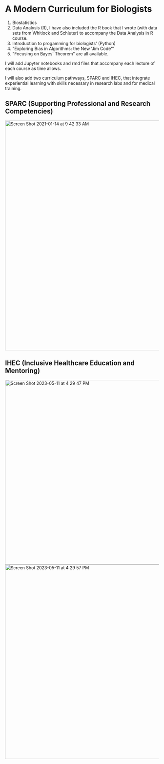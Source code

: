 # A Modern Curriculum for Biologists

1. Biostatistics
2. Data Analysis (R), I have also included the R book that I wrote (with data sets from Whitlock and Schluter) to accompany the Data Analysis in R course.
3. Introduction to progamming for biologists' (Python)
4. "Exploring Bias in Algorithms: the New 'Jim Code'" 
5. "Focusing on Bayes' Theorem" are all available.

I will add Jupyter notebooks and rmd files that accompany each lecture of each course as time allows.

I will also add two curriculum pathways, SPARC and IHEC, that integrate experiential learning with skills necessary in research labs and for medical training. 

## SPARC (Supporting Professional and Research Competencies)
<img width="751" alt="Screen Shot 2021-01-14 at 9 42 33 AM" src="https://github.com/DAP2022/A_Modern_Curriculum/assets/102999452/93addb51-378b-4b21-92e8-dea0bd381e32">

## IHEC (Inclusive Healthcare Education and Mentoring)

<img width="603" alt="Screen Shot 2023-05-11 at 4 29 47 PM" src="https://github.com/DAP2022/A_Modern_Curriculum/assets/102999452/538403ff-5b24-45cc-abec-31712faf9adb">

<img width="636" alt="Screen Shot 2023-05-11 at 4 29 57 PM" src="https://github.com/DAP2022/A_Modern_Curriculum/assets/102999452/ae509d4b-5533-4995-9827-78c8d1ae31d8">
